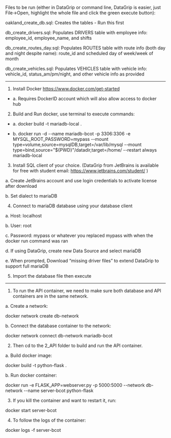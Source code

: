 Files to be run (either in DataGrip or command line, DataGrip is easier, just File->Open, highlight the whole file and click the green execute button):

oakland_create_db.sql: Creates the tables - Run this first

db_create_drivers.sql: Populates DRIVERS table with employee info: employee_id, employee_name, and shifts

db_create_routes_day.sql: Populates ROUTES table with route info (both day and night despite name): route_id and scheduled day of week/week of month

db_create_vehicles.sql: Populates VEHICLES table with vehicle info: vehicle_id, status_am/pm/night, and other vehicle info as provided



-------

1.	Install Docker https://www.docker.com/get-started

*	a. Requires DockerID account which will also allow access to docker hub



2.	Build and Run docker, use terminal to execute commands:

* a. docker build -t mariadb-local .

* b. docker run -d --name mariadb-bcot -p 3306:3306 -e MYSQL_ROOT_PASSWORD=mypass --mount type=volume,source=mysqlDB,target=/var/lib/mysql --mount type=bind,source="${PWD}"/datadir,target=/home/ --restart always mariadb-local



3.	Install SQL client of your choice. (DataGrip from JetBrains is available for free with student email: https://www.jetbrains.com/student/ )

a.	Create JetBrains account and use login credentials to activate license after download

b.	Set dialect to mariaDB



4.	Connect to mariaDB database using your database client

a.	Host: localhost

b.	User: root

c.	Password: mypass or whatever you replaced mypass with when the docker run command was ran

d.	If using DataGrip, create new Data Source and select mariaDB 

e.	When prompted, Download “missing driver files” to extend DataGrip to support full mariaDB



5.	Import the database file then execute 


-------


1. To run the API container, we need to make sure both database and API containers are in the same network.

a. Create a network:

docker network create db-network

b. Connect the database container to the network:

docker network connect db-network mariadb-bcot



2. Then cd to the 2_API folder to build and run the API container.

a. Build docker image:

docker build -t python-flask .

b. Run docker container:

docker run -e FLASK_APP=webserver.py -p 5000:5000 --network db-network --name server-bcot python-flask



3. If you kill the container and want to restart it, run:

docker start server-bcot



4. To follow the logs of the container:

docker logs -f server-bcot


